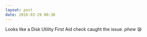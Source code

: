 ```yaml
---
layout: post
date: 2016-03-29 00:30
---
```

Looks like a Disk Utility First Aid check caught the issue. *phew* 😪
